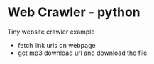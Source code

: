 # Web Crawler - python

Tiny website crawler example

- fetch link urls on webpage
- get mp3 download url and download the file
